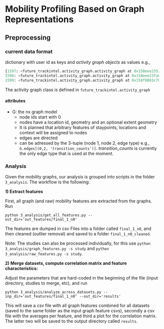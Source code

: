 # Mobility Profiling Based on Graph Representations

## Preprocessing

### current data format 

dictionary with user id as keys and _activity graph objects_ as values e.g.,

```python
{1597: <future_trackintel.activity_graph.activity_graph at 0x158eee23520>,
1598: <future_trackintel.activity_graph.activity_graph at 0x158eee23fa0>,
1599: <future_trackintel.activity_graph.activity_graph at 0x158f0883c70>}
```

The activity graph class is defined in `future_trackintel.activity_graph`

#### attributes 
- G: the nx graph model
    - node ids start with 0
    - nodes have a location id, geometry and an optional extent geometry
    - It is planned that arbitrary features of staypoints, locations and context will be
    assigned to nodes
    - edges are directed 
    - can be adressed by the 3-tuple (node 1, node 2, edge type) e.g., 
      `G.edges[(0,2, 'transition_counts')]`. _transition_counts_ is currently the only edge type that is used at the moment.


### Analysis

Given the mobility graphs, our analysis is grouped into scripts in the folder `3_analysis`. The workflow is the following:

**1) Extract features**

First, all graph (and raw) mobility features are extracted from the graphs. Run
```
python 3_analysis/get_all_features.py --out_dir='out_features/final_1_n0'
```
The features are dumped in csv Files into a folder called `final_1_n0`, and then cleaned (outlier removal) and saved to a folder `final_1_n0_cleaned`.

Note: The studies can also be processed individually, for this use `python 3_analysis/graph_features.py -s study` and `python 3_analysis/raw_features.py -s study`.

**2) Merge datasets, compute correlation matrix and feature characteristics:**

Adjust the parameters that are hard-coded in the beginning of the file (input directory, studies to merge, etc), and run 
```
python 3_analysis/analyze_across_datasets.py --inp_dir='out_features/final_1_n0' --out_dir='results'
```
This will save a csv file with all graph features combined for all datasets (saved to the same folder as the input graph feature csvs), secondly a csv file with the averages per feature, and third a plot for the correlation matrix.
The latter two will be saved to the output directory called `results`.






